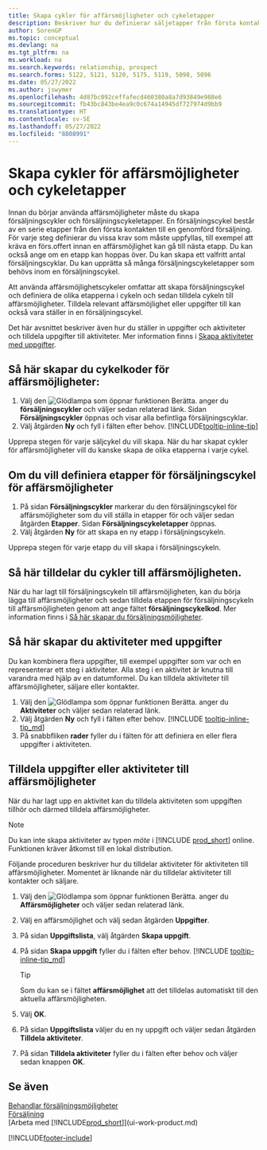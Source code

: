 ```yaml
---
title: Skapa cykler för affärsmöjligheter och cykeletapper
description: Beskriver hur du definierar säljetapper från första kontakt till avslut om du vill skapa en försäljningscykel och tilldela affärsmöjligheter i Business Central.
author: SorenGP
ms.topic: conceptual
ms.devlang: na
ms.tgt_pltfrm: na
ms.workload: na
ms.search.keywords: relationship, prospect
ms.search.forms: 5122, 5121, 5120, 5175, 5119, 5098, 5096
ms.date: 05/27/2022
ms.author: jswymer
ms.openlocfilehash: 4d87bc092ceffafecd460380a8a7d93849e988e6
ms.sourcegitcommit: fb43bc843be4ea9c0c674a14945df727974d9bb9
ms.translationtype: HT
ms.contentlocale: sv-SE
ms.lasthandoff: 05/27/2022
ms.locfileid: "8808991"
---
```

# <a name="set-up-opportunity-sales-cycles-and-cycle-stages"></a>Skapa cykler för affärsmöjligheter och cykeletapper

Innan du börjar använda affärsmöjligheter måste du skapa försäljningscykler och försäljningscykeletapper. En försäljningscykel består av en serie etapper från den första kontakten till en genomförd försäljning. För varje steg definierar du vissa krav som måste uppfyllas, till exempel att kräva en förs.offert innan en affärsmöjlighet kan gå till nästa etapp. Du kan också ange om en etapp kan hoppas över. Du kan skapa ett valfritt antal försäljningscyklar. Du kan upprätta så många försäljningscykeletapper som behövs inom en försäljningscykel.

Att använda affärsmöjlighetscykeler omfattar att skapa försäljningscykel och definiera de olika etapperna i cykeln och sedan tilldela cykeln till affärsmöjligheter. Tilldela relevant affärsmöjlighet eller uppgifter till kan också vara ställer in en försäljningscykel.

Det här avsnittet beskriver även hur du ställer in uppgifter och aktiviteter och tilldela uppgifter till aktiviteter. Mer information finns i [Skapa aktiviteter med uppgifter](marketing-how-setup-opportunity-sales-cycles-stages.md#to-set-up-activities-with-tasks).

## <a name="to-set-up-opportunity-sales-cycle-codes"></a>Så här skapar du cykelkoder för affärsmöjligheter:

1. Välj den ![Glödlampa som öppnar funktionen Berätta.](media/ui-search/search_small.png "Berätta för mig vad du vill göra") anger du **försäljningscykler** och väljer sedan relaterad länk. Sidan **Försäljningscykler** öppnas och visar alla befintliga försäljningscyklar.
2. Välj åtgärden **Ny** och fyll i fälten efter behov. [!INCLUDE[tooltip-inline-tip](includes/tooltip-inline-tip_md.md)]

Upprepa stegen för varje säljcykel du vill skapa. När du har skapat cykler för affärsmöjligheter vill du kanske skapa de olika etapperna i varje cykel.

## <a name="to-define-opportunity-sales-cycle-stages"></a>Om du vill definiera etapper för försäljningscykel för affärsmöjligheter

1. På sidan **Försäljningscykler** markerar du den försäljningscykel för affärsmöjligheter som du vill ställa in etapper för och väljer sedan åtgärden **Etapper**. Sidan **Försäljningscykeletapper** öppnas.
2. Välj åtgärden **Ny** för att skapa en ny etapp i försäljningscykeln.

Upprepa stegen för varje etapp du vill skapa i försäljningscykeln.

## <a name="to-assign-stage-cycles-to-opportunities"></a>Så här tilldelar du cykler till affärsmöjligheten.

När du har lagt till försäljningscykeln till affärsmöjligheten, kan du börja lägga till affärsmöjligheter och sedan tilldela etappen för försäljningscykeln till affärsmöjligheten genom att ange fältet **försäljningscykelkod**. Mer information finns i [Så här skapar du försäljningsmöjligheter](marketing-how-create-opportunities.md).

## <a name="to-set-up-activities-with-tasks"></a>Så här skapar du aktiviteter med uppgifter

Du kan kombinera flera uppgifter, till exempel uppgifter som var och en representerar ett steg i aktiviteter. Alla steg i en aktivitet är knutna till varandra med hjälp av en datumformel. Du kan tilldela aktiviteter till affärsmöjligheter, säljare eller kontakter.

1. Välj den ![Glödlampa som öppnar funktionen Berätta.](media/ui-search/search_small.png "Berätta för mig vad du vill göra") anger du **Aktiviteter** och väljer sedan relaterad länk.
2. Välj åtgärden **Ny** och fyll i fälten efter behov. [!INCLUDE [tooltip-inline-tip_md](includes/tooltip-inline-tip_md.md)]
3. På snabbfliken **rader** fyller du i fälten för att definiera en eller flera uppgifter i aktiviteten.

## <a name="to-assign-tasks-or-activities-of-tasks-to-opportunities"></a>Tilldela uppgifter eller aktiviteter till affärsmöjligheter

När du har lagt upp en aktivitet kan du tilldela aktiviteten som uppgiften tillhör och därmed tilldela affärsmöjligheter.

> [!NOTE]
> Du kan inte skapa aktiviteter av typen *möte* i [!INCLUDE [prod_short](includes/prod_short.md)] online. Funktionen kräver åtkomst till en lokal distribution.

Följande proceduren beskriver hur du tilldelar aktiviteter för aktiviteten till affärsmöjligheter. Momentet är liknande när du tilldelar aktiviteter till kontakter och säljare.

1. Välj den ![Glödlampa som öppnar funktionen Berätta.](media/ui-search/search_small.png "Berätta för mig vad du vill göra") anger du **Affärsmöjligheter** och väljer sedan relaterad länk.
2. Välj en affärsmöjlighet och välj sedan åtgärden **Uppgifter**.
3. På sidan **Uppgiftslista**, välj åtgärden **Skapa uppgift**.
4. På sidan **Skapa uppgift** fyller du i fälten efter behov. [!INCLUDE [tooltip-inline-tip_md](includes/tooltip-inline-tip_md.md)]

    > [!TIP]
    > Som du kan se i fältet **affärsmöjlighet** att det tilldelas automatiskt till den aktuella affärsmöjligheten.
5. Välj **OK**.
6. På sidan **Uppgiftslista** väljer du en ny uppgift och väljer sedan åtgärden **Tilldela aktiviteter**.
7. På sidan **Tilldela aktiviteter** fyller du i fälten efter behov och väljer sedan knappen **OK**.

## <a name="see-also"></a>Se även

[Behandlar försäljningsmöjligheter](marketing-processing-sales-opportunities.md)  
[Försäljning](sales-manage-sales.md)  
[Arbeta med [!INCLUDE[prod_short](includes/prod_short.md)]](ui-work-product.md)


[!INCLUDE[footer-include](includes/footer-banner.md)]